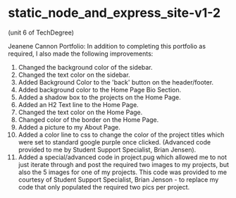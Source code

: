 # static_node_and_express_site-v1-2
(unit 6 of TechDegree)

Jeanene Cannon Portfolio:
In addition to completing this portfolio as required, I also made the following improvements: 
1. Changed the background color of the sidebar.
2. Changed the text color on the sidebar.
3. Added Background Color to the 'back' button on the header/footer.
4. Added background color to the Home Page Bio Section.
5. Added a shadow box to the projects on the Home Page.
6. Added an H2 Text line to the Home Page.
7. Changed the text color on the Home Page.
8. Changed color of the border on the Home Page.
9. Added a picture to my About Page.
10. Added a color line to css to change the color of the project titles which were set to standard google purple once clicked. (Advanced code provided to me by Student Support Specialist, Brian Jensen).
11. Added a special/advanced code in project.pug which allowed me to not just iterate through and post the required two images to my projects, but also the 5 images for one of my projects. This code was provided to me courtesy of Student Support Specialist, Brian Jenson - to replace my code that only populated the required two pics per project.

